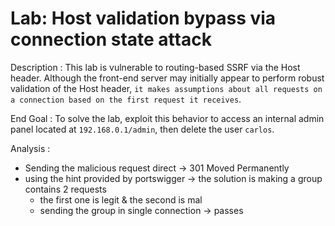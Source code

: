 # Lab: Host validation bypass via connection state attack

Description :
This lab is vulnerable to routing-based SSRF via the Host header. Although the front-end server may initially appear to perform robust validation of the Host header, `it makes assumptions about all requests on a connection based on the first request it receives`.

End Goal :
To solve the lab, exploit this behavior to access an internal admin panel located at `192.168.0.1/admin`, then delete the user `carlos`.

Analysis :

- Sending the malicious request direct -> 301 Moved Permanently
- using the hint provided by portswigger -> the solution is making a group  contains 2 requests
  - the first one is legit & the second is mal
  - sending the group in single connection  -> passes
